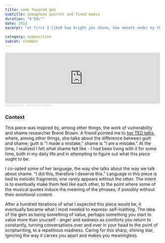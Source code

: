 ```yaml
---
title: some favored gem
subtitle: saxophone quartet and fixed media
duration: "4'50\""
date: 2018
excerpt: "at first I liked how bright you shone, how smooth under my thumbs; i could call on you like a star, for some hopeful future. but all the sweat and sand and polish, whetstone and wishing... I can no longer touch you without bleeding."

category: composition
subcat: chamber
---
```

<iframe width="100%" height="166" scrolling="no" frameborder="no" allow="autoplay" src="https://w.soundcloud.com/player/?url=https%3A//api.soundcloud.com/tracks/399863991&color=ff5500"></iframe><div style="font-size: 10px; color: #cccccc;line-break: anywhere;word-break: normal;overflow: hidden;white-space: nowrap;text-overflow: ellipsis; font-family: Interstate,Lucida Grande,Lucida Sans Unicode,Lucida Sans,Garuda,Verdana,Tahoma,sans-serif;font-weight: 100;"><a href="https://soundcloud.com/bardbarienne" title="bardbarienne" target="_blank" style="color: #cccccc; text-decoration: none;">bardbarienne</a> · <a href="https://soundcloud.com/bardbarienne/some-favored-gem" title="some favored gem" target="_blank" style="color: #cccccc; text-decoration: none;">some favored gem</a></div>

### Context

This piece was inspired by, among other things, the work of vulnerability and shame researcher Brené Brown. A friend pointed me to [her TED talks](https://www.ted.com/talks/brene_brown_listening_to_shame), where, among other things, she talks about the difference between guilt and shame; guilt is "I made a mistake," shame is "I am a mistake." At the time, I realized I felt what shame felt like - I had been living with it for some time, both in my daily life and in attempting to figure out what this piece ought to be.

I co-opted some of her language, the way she talks about the way we talk about shame. "I did this, therefore I deserve this." Language in this piece is tied to melodic fragments; one rarely appears without the other. The intent is to eventually make them feel like each other, to the point where some of the musical quotes induce the meaning of the phrases, if possibly without their emotional content.

After a hundred iterations of what I expected this piece would be, it eventually became what I most needed to express: self-loathing. The idea of the gem as being something of value, perhaps something you start to value more than yourself - anger and sadness as comforts you return to constantly, turning conversations over and over in your head to the point of scriptwriting, to a repetitious madness. Caring for this sharp, shining star, ignoring the way it carves you apart and makes you meaningless.